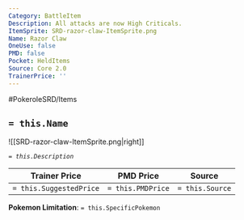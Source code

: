```yaml
---
Category: BattleItem
Description: All attacks are now High Criticals.
ItemSprite: SRD-razor-claw-ItemSprite.png
Name: Razor Claw
OneUse: false
PMD: false
Pocket: HeldItems
Source: Core 2.0
TrainerPrice: ''
---
```


#PokeroleSRD/Items

## `= this.Name`

![[SRD-razor-claw-ItemSprite.png|right]]

*`= this.Description`*

| Trainer Price           | PMD Price         | Source | 
| ----------------------- | ----------------- | ------ |
| `= this.SuggestedPrice` | `= this.PMDPrice` | `= this.Source`

**Pokemon Limitation**: `= this.SpecificPokemon`
